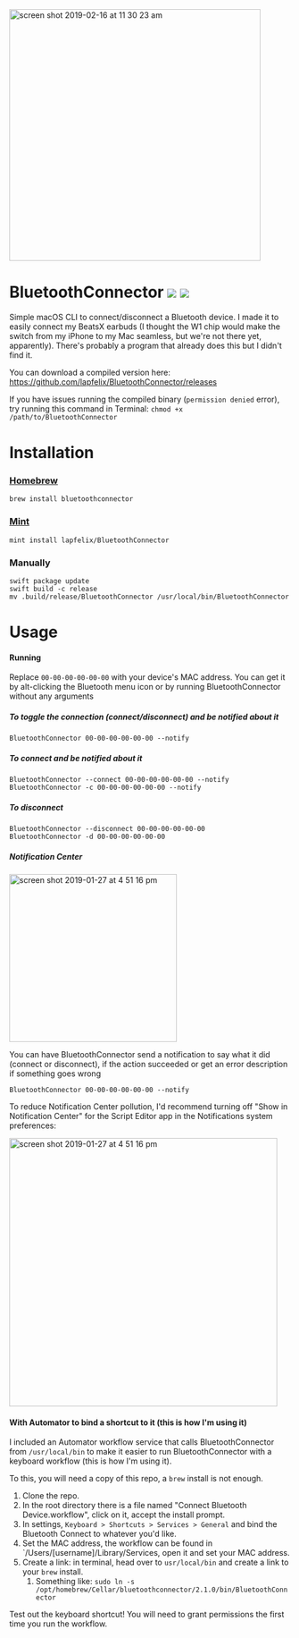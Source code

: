 <img width=450 alt="screen shot 2019-02-16 at 11 30 23 am" src="https://user-images.githubusercontent.com/4634735/52902443-cf2f6000-31de-11e9-844e-c5459b31ed87.png">

# BluetoothConnector <img src="https://app.bitrise.io/app/e673c0a1d059026a/status.svg?token=KfzTO6gwCraFRsJdxzpnew&branch=master"> [![](https://img.shields.io/endpoint?url=https%3A%2F%2Fswiftpackageindex.com%2Fapi%2Fpackages%2Flapfelix%2FBluetoothConnector%2Fbadge%3Ftype%3Dswift-versions)](https://swiftpackageindex.com/lapfelix/BluetoothConnector)
Simple macOS CLI to connect/disconnect a Bluetooth device. I made it to easily connect my BeatsX earbuds (I thought the W1 chip would make the switch from my iPhone to my Mac seamless, but we're not there yet, apparently). There's probably a program that already does this but I didn't find it.

You can download a compiled version here: https://github.com/lapfelix/BluetoothConnector/releases

If you have issues running the compiled binary (`permission denied` error), try running this command in Terminal:
`chmod +x /path/to/BluetoothConnector`

# Installation

### [Homebrew](https://brew.sh)
```
brew install bluetoothconnector
```

### [Mint](https://github.com/yonaskolb/Mint)
```
mint install lapfelix/BluetoothConnector
```

### Manually
```
swift package update
swift build -c release
mv .build/release/BluetoothConnector /usr/local/bin/BluetoothConnector
```

# Usage
#### Running
Replace `00-00-00-00-00-00` with your device's MAC address. You can get it by alt-clicking the Bluetooth menu icon or by running BluetoothConnector without any arguments

##### To toggle the connection (connect/disconnect) and be notified about it
```
BluetoothConnector 00-00-00-00-00-00 --notify
```

##### To connect and be notified about it
```
BluetoothConnector --connect 00-00-00-00-00-00 --notify
BluetoothConnector -c 00-00-00-00-00-00 --notify
```

##### To disconnect
```
BluetoothConnector --disconnect 00-00-00-00-00-00
BluetoothConnector -d 00-00-00-00-00-00
```

##### Notification Center
<img width=300 alt="screen shot 2019-01-27 at 4 51 16 pm" src="https://dsc.cloud/felix/Screen-Shot-2019-01-27-at-5.04.23-PM.png">

You can have BluetoothConnector send a notification to say what it did (connect or disconnect), if the action succeeded or get an error description if something goes wrong

```
BluetoothConnector 00-00-00-00-00-00 --notify
```

To reduce Notification Center pollution, I'd recommend turning off "Show in Notification Center" for the Script Editor app in the Notifications system preferences:

<img width="480" alt="screen shot 2019-01-27 at 4 51 16 pm" src="https://user-images.githubusercontent.com/4634735/51807529-f0430780-2255-11e9-9bc3-94205ea033ae.png">

#### With Automator to bind a shortcut to it (this is how I'm using it)
I included an Automator workflow service that calls BluetoothConnector from `/usr/local/bin` to make it easier to run BluetoothConnector with a keyboard workflow (this is how I'm using it).

To this, you will need a copy of this repo, a `brew` install is not enough.

1. Clone the repo.
2. In the root directory there is a file named "Connect Bluetooth Device.workflow", click on it, accept the install prompt.
3. In settings, `Keyboard > Shortcuts > Services > General` and bind the Bluetooth Connect to whatever you'd like.
4. Set the MAC address, the workflow can be found in `/Users/\[username]/Library/Services, open it and set your MAC address.
5. Create a link: in terminal, head over to `usr/local/bin` and create a link to your `brew` install.
   1. Something like: `sudo ln -s /opt/homebrew/Cellar/bluetoothconnector/2.1.0/bin/BluetoothConnector`

Test out the keyboard shortcut!
You will need to grant permissions the first time you run the workflow.
